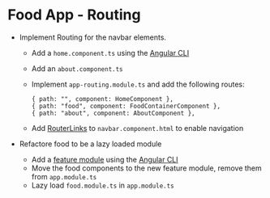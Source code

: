# Food App - Routing

- Implement Routing for the navbar elements.
    - Add a `home.component.ts` using the [Angular CLI](https://angular.io/cli/generate#component-command)
    - Add an `about.component.ts`
    - Implement `app-routing.module.ts` and add the following routes: 

        ```
        { path: "", component: HomeComponent },
        { path: "food", component: FoodContainerComponent },
        { path: "about", component: AboutComponent },
        ```
    - Add [RouterLinks](https://angular.io/api/router/RouterLink) to `navbar.component.html` to enable navigation

- Refactore food to be a lazy loaded module
    - Add a [feature module](https://angular.io/guide/feature-modules) using the [Angular CLI](https://angular.io/cli/generate#module-command)
    - Move the food components to the new feature module, remove them from `app.module.ts`
    - Lazy load `food.module.ts` in `app.module.ts`

    